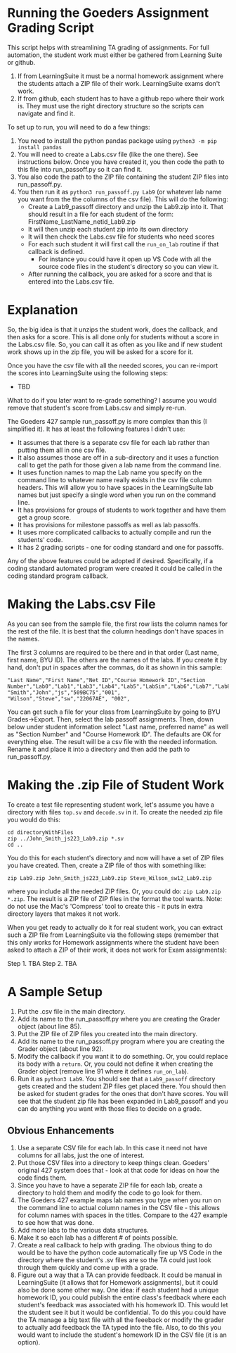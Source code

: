 # Running the Goeders Assignment Grading Script
This script helps with streamlining TA grading of assignments.  For full automation, the student work must either be gathered from Learning Suite or github.

1. If from LearningSuite it must be a normal homework assignment where the students attach a ZIP file of their work.  LearningSuite exams don't work.
2. If from github, each student has to have a github repo where their work is.  They must use the right directory structure so the scripts can navigate and find it.

To set up to run, you will need to do a few things:

1. You need to install the python pandas package using `python3 -m pip install pandas`
2. You will need to create a Labs.csv file (like the one there).  See instructions below.  Once you have created it, you then code the path to this file into run_passoff.py so it can find it.
3. You also code the path to the ZIP file containing the student ZIP files into run_passoff.py.
4. You then run it as `python3 run_passoff.py Lab9` (or whatever lab name you want from the the columns of the csv file).  This will do the following:
    - Create a Lab9_passoff directory and unzip the Lab9.zip into it.  That should result in a file for each student of the form: FirstName_LastName_netid_Lab9.zip
    - It will then unzip each student zip into its own directory
    - It will then check the Labs.csv file for students who need scores 
    - For each such student it will first call the `run_on_lab` routine if that callback is defined. 
        - For instance you could have it open up VS Code with all the source code files in the student's directory so you can view it.  
    - After running the callback, you are asked for a score and that is entered into the Labs.csv file.

# Explanation

So, the big idea is that it unzips the student work, does the callback, and then asks for a score.  This is all done only for students without a score in the Labs.csv file.  So, you can call it as often as you like and if new student work shows up in the zip file, you will be asked for a score for it.  

Once you have the csv file with all the needed scores, you can re-import the scores into LearningSuite using the following steps:
- TBD

What to do if you later want to re-grade something?  I assume you would remove that student's score from Labs.csv and simply re-run.

The Goeders 427 sample run_passoff.py is more complex than this (I simplified it).  It has at least the following features I didn't use:
- It assumes that there is a separate csv file for each lab rather than putting them all in one csv file.  
- It also assumes those are off in a sub-directory and it uses a function call to get the path for those given a lab name from the command line.
- It uses function names to map the Lab name you specify on the command line to whatever name really exists in the csv file column headers.  This will allow you to have spaces in the LearningSuite lab names but just specify a single word when you run on the command line.
- It has provisions for groups of students to work together and have them get a group score.
- It has provisions for milestone passoffs as well as lab passoffs.
- It uses more complicated callbacks to actually compile and run the students' code.
- It has 2 grading scripts - one for coding standard and one for passoffs.  

Any of the above features could be adopted if desired.  Specifically, if a coding standard automated program were created it could be called in the coding standard program callback.

# Making the Labs.csv File
As you can see from the sample file, the first row lists the column names for the rest of the file.  It is best that the column headings don't have spaces in the names.

The first 3 columns are required to be there and in that order (Last name, first name, BYU ID).   The others are the names of the labs.  If you create it by hand, don't put in spaces after the commas, do it as shown in this sample:

``` csv
"Last Name","First Name","Net ID","Course Homework ID","Section Number","Lab0","Lab1","Lab3","Lab4","Lab5","LabSim","Lab6","Lab7","Lab8","Lab9","Lab10","Lab11"
"Smith","John","js","509BC75","001",
"Wilson","Steve","sw","22067AE", "002",
```

You can get such a file for your class from LearningSuite by going to BYU Grades->Export. Then, select the lab passoff assignments.  Then, down below under student information select "Last name, preferred name" as well as "Section Number" and "Course Homework ID".  The defaults are OK for everything else.  The result will be a csv file with the needed information.  Rename it and place it into a directory and then add the path to run_passoff.py.

# Making the .zip File of Student Work
To create a test file representing student work, let's assume you have a directory with files `top.sv` and `decode.sv` in it.  To create the needed zip file you would do this:
```
cd directoryWithFiles
zip ../John_Smith_js223_Lab9.zip *.sv
cd ..
```
You do this for each student's directory and now will have a set of ZIP files you have created.
Then, create a ZIP file of thos with something like:

```
zip Lab9.zip John_Smith_js223_Lab9.zip Steve_Wilson_sw12_Lab9.zip
``` 
where you include all the needed ZIP files.   Or, you could do: `zip Lab9.zip *.zip`.  The result is a ZIP file of ZIP files in the format the tool wants.  Note: do not use the Mac's 'Compress' tool to create this - it puts in extra directory layers that makes it not work.

When you get ready to actually do it for real student work, you can extract such a ZIP file from LearningSuite via the following steps (remember that this only works for Homework assignments where the student have been asked to attach a ZIP of their work, it does not work for Exam assignments):

Step 1. TBA
Step 2. TBA
    
# A Sample Setup
1. Put the .csv file in the main directory.
2. Add its name to the run_passoff.py where you are creating the Grader object (about line 85).
3. Put the ZIP file of ZIP files you created into the main directory.
4. Add its name to the run_passoff.py program where you are creating the Grader object (about line 92).
5. Modify the callback if you want it to do something.  Or, you could replace its body with a `return`.  Or, you could not define it when creating the Grader object (remove line 91 where it defines `run_on_lab`).
6. Run it as `python3 Lab9`.  You should see that a `Lab9_passoff` directory gets created and the student ZIP files get placed there.  You should then be asked for student grades for the ones that don't have scores.  You will see that the student zip file has been expanded in Lab9_passoff and you can do anything you want with those files to decide on a grade.  

## Obvious Enhancements
1. Use a separate CSV file for each lab.  In this case it need not have columns for all labs, just the one of interest.  
2. Put those CSV files into a directory to keep things clean.  Goeders' original 427 system does that - look at that code for ideas on how the code finds them.
3. Since you have to have a separate ZIP file for each lab, create a directory to hold them and modify the code to go look for them.
4. The Goeders 427 example maps lab names you type when you run on the command line to actual column names in the CSV file - this allows for column names with spaces in the titles.  Compare to the 427 example to see how that was done.
5. Add more labs to the various data structures.
6. Make it so each lab has a different # of points possible.
7. Create a real callback to help with grading.  The obvious thing to do would be to have the python code automatically fire up VS Code in the directory where the student's .sv files are so the TA could just look through them quickly and come up with a grade.
8. Figure out a way that a TA can provide feedback.  It could be manual in LearningSuite (it allows that for Homework assignments), but it could also be done some other way.  One idea: if each student had a unique homework ID, you could publish the entire class's feedback where each student's feedback was associated with his homework ID.  This would let the student see it but it would be confidential.  To do this you could have the TA manage a big text file with all the feeeback or modify the grader to actually add feedback the TA typed into the file.   Also, to do this you would want to include the student's homework ID in the CSV file (it is an option).